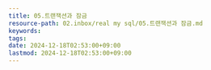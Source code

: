 ```yaml
---
title: 05.트랜잭션과 잠금
resource-path: 02.inbox/real my sql/05.트랜잭션과 잠금.md
keywords:
tags:
date: 2024-12-18T02:53:00+09:00
lastmod: 2024-12-18T02:53:00+09:00
---
```

